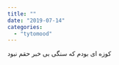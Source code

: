 ```yaml
---
title: ""
date: "2019-07-14"
categories: 
  - "tytomood"
---
```


کوزه ای بودم که سنگی بی خبر حقم نبود
